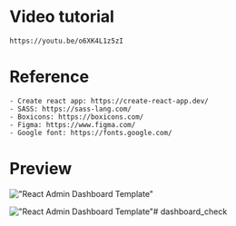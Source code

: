# Video tutorial

    https://youtu.be/o6XK4L1z5zI

# Reference

    - Create react app: https://create-react-app.dev/
    - SASS: https://sass-lang.com/
    - Boxicons: https://boxicons.com/
    - Figma: https://www.figma.com/
    - Google font: https://fonts.google.com/

# Preview

!["React Admin Dashboard Template"](https://user-images.githubusercontent.com/67447840/149510678-cd360920-e599-4520-a2f2-590e455e35f7.gif "React Admin Dashboard Template")

!["React Admin Dashboard Template"](https://user-images.githubusercontent.com/67447840/149510750-feb7bb6b-16ae-4b0a-92ca-72dc264c5be1.jpg "React Admin Dashboard Template")# dashboard_check
